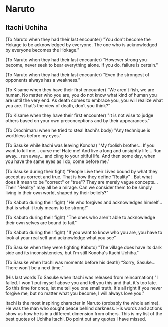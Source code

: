 # Naruto

## Itachi Uchiha

(To Naruto when they had their last encounter)
"You don't become the Hokage to be acknowledged by everyone. The one who is acknowledged by everyone becomes the Hokage."

(To Naruto when they had their last encounter)
"However strong you become, never seek to bear everything alone. If you do, failure is certain."

(To Naruto when they had their last encounter)
"Even the strongest of opponents always has a weakness."

(To Kisame when they have their first encounter)
“We aren't fish, we are human. No matter who you are, you do not know what kind of human you are until the very end. As death comes to embrace you, you will realize what you are. That’s the view of death, don’t you think?”

(To Kisame when they have their first encounter)
"It is not wise to judge others based on your own preconceptions and by their appearances."

(To Orochimaru when he tried to steal Itachi's body)
"Any technique is worthless before my eyes."

(To Sasuke while Itachi was leaving Konoha)
"My foolish brother… If you want to kill me… curse me! Hate me! And live a long and unsightly life… Run away… run away… and cling to your pitiful life. And then some day, when you have the same eyes as I do, come before me."

(To Sasuke during their fight)
"People Live their Lives bound by what they accept as correct and true. That is how they define "Reality" . But what does it mean to be "correct" or "true"? They are merely vague concepts... Their "Reality" may all be a mirage. Can we consider them to be simply living in their own world, shaped by their beliefs?"

(To Kabuto during their fight)
"He who forgives and acknowledges himself... that is what it truly means to be strong!"

(To Kabuto during their fight)
"The ones who aren't able to acknowledge their own selves are bound to fail."

(To Kabuto during their fight)
"If you want to know who you are, you have to look at your real self and acknowledge what you see"

(To Sasuke when they were fighting Kabuto)
"The village does have its dark side and its inconsistencies, but I'm still Konoha's Itachi Uchiha."

(To Sasuke when Itachi was moments before his death)
“Sorry, Sasuke… There won’t be a next time.”

(His last words To Sasuke when Itachi was released from reincarnation)
"I failed. I won't put myself above you and tell you this and that, it's too late. So this time for once, let me tell you one small truth. It's all right if you never forgive me, but no matter what you become, I will always love you."

Itachi is the most inspiring character in Naruto (probably the whole anime). He was the man who sought peace behind darkness. His words and actions show us how he is in a different dimension from others. This is my list of the best quotes of Uchiha Itachi. Do point out any quotes I have missed.









